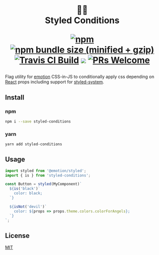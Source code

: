 <h1 align="center">
  👨‍🎨 <br/>
  Styled Conditions

[![npm](https://img.shields.io/npm/v/styled-conditions.svg?style=flat-square)](https://www.npmjs.com/package/styled-conditions)
[![npm bundle size (minified + gzip)](https://img.shields.io/bundlephobia/minzip/styled-conditions.svg?style=flat-square)](https://www.npmjs.com/package/styled-conditions) [![Travis CI Build](https://travis-ci.com/karolisgrinkevicius/styled-conditions.svg?style=flat-square)](https://travis-ci.org/karolisgrinkevicius/styled-conditions)
![](https://img.shields.io/badge/licence-MIT-blue.svg?style=flat-square)
[![PRs Welcome](https://img.shields.io/badge/PRs-welcome-brightgreen.svg?style=flat-square)](http://makeapullrequest.com)

</h1>

Flag utility for [emotion](https://github.com/emotion-js/emotion) CSS-in-JS
to conditionally apply css depending on [React](https://github.com/facebook/react) props including support for [styled-system](https://styled-system.com).

## Install

### npm

```sh
npm i --save styled-conditions
```

### yarn

```sh
yarn add styled-conditions
```

## Usage

```js
import styled from '@emotion/styled';
import { is } from 'styled-conditions';

const Button = styled(MyComponent)`
  ${is('black')`
    color: black;
  `}

  ${isNot('devil')`
    color: ${props => props.theme.colors.colorForAngels};
  `}
`;
```

## License

[MIT](LICENSE)
